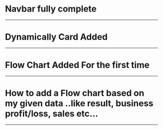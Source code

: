 # Navbar fully complete
____________________________________
# Dynamically Card Added
____________________________________
# Flow Chart Added For the first time
____________________________________
# How to add a Flow chart based on my given data ..like result, business profit/loss, sales etc...
_________________________________
